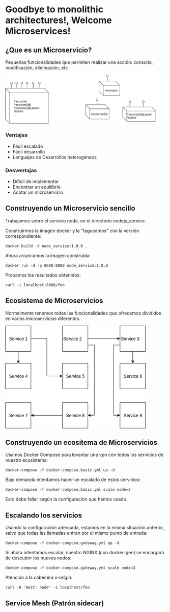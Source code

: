#  Goodbye to monolithic architectures!, Welcome Microservices!

## ¿Que es un Microservicio?

Pequeñas funcionalidades que permiten realizar una acción: consulta, modificación, eliminación, etc

![Arquitectura Monolítica VS Arquitectura de Microservicios](./_assets/monolithic_vs_microservices.png)

### Ventajas

- Fácil escalado
- Fácil desarrollo
- Lenguajes de Desarrollos heterogéneos

### Desventajas

- Díficil de implementar
- Encontrar un equilibrio
- Acotar un microservicio

## Construyendo un Microservicio sencillo

Trabajamos sobre el servicio node, en el directorio nodejs_service.

Construirmos la imagen docker y la "tagueamos" con la versión correspondiente: 

```
docker build -t node_service:1.0.0 .
```

Ahora arrancamos la imagen construida:

```
docker run -d -p 8080:8080 node_service:1.0.0
```

Probamos los resultados obtenidos:

```
curl -i localhost:8080/foo
```

## Ecosistema de Microservicios

Normalmente tenemos todas las funcionalidades que ofrecemos divididos en varios microservicios diferentes.

![Malla de Servicios](./_assets/service_mesh.png)


## Construyendo un ecositema de Microservicios

Usamos Docker Compose para levantar una vpn con todos los servicios de nuestro ecosistema:

```
docker-compose -f docker-compose.basic.yml up -d 
```

Bajo demanda intentamos hacer un escalado de estos servicios:

```
docker-compose -f docker-compose.basic.yml scale node=3
```

Esto debe fallar según la configuración que hemos usado.

## Escalando los servicios

Usando la configuración adecuada, estamos en la misma situación anterior, salvo que todas las llamadas entran por el mismo punto de entrada:

```
docker-compose -f docker-compose.gateway.yml up -d 
```

Si ahora intentamos escalar, nuestro NGINX (con docker-gen) se encargará de descubrir los nuevos nodos:

```
docker-compose -f docker-compose.gateway.yml scale node=3
```

Atención a la cabecera *x-origin*:

```
curl -H 'Host: node' -i localhost/foo
```

## Service Mesh (Patrón sidecar)



